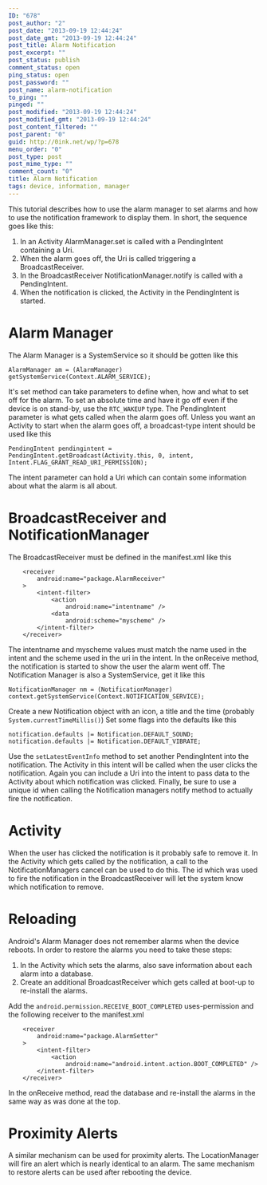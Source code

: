 ```yaml
---
ID: "678"
post_author: "2"
post_date: "2013-09-19 12:44:24"
post_date_gmt: "2013-09-19 12:44:24"
post_title: Alarm Notification
post_excerpt: ""
post_status: publish
comment_status: open
ping_status: open
post_password: ""
post_name: alarm-notification
to_ping: ""
pinged: ""
post_modified: "2013-09-19 12:44:24"
post_modified_gmt: "2013-09-19 12:44:24"
post_content_filtered: ""
post_parent: "0"
guid: http://0ink.net/wp/?p=678
menu_order: "0"
post_type: post
post_mime_type: ""
comment_count: "0"
title: Alarm Notification
tags: device, information, manager
---
```


This tutorial describes how to use the alarm manager to set alarms and how to use the notification framework to display them. In short, the sequence goes like this:

1.  In an Activity AlarmManager.set is called with a PendingIntent containing a Uri.
2.  When the alarm goes off, the Uri is called triggering a BroadcastReceiver.
3.  In the BroadcastReceiver NotificationManager.notify is called with a PendingIntent.
4.  When the notification is clicked, the Activity in the PendingIntent is started.

# Alarm Manager

The Alarm Manager is a SystemService so it should be gotten like this

```
AlarmManager am = (AlarmManager) getSystemService(Context.ALARM_SERVICE);

```

It's set method can take parameters to define when, how and what to set off for the alarm. To set an absolute time and have it go off even if the device is on stand-by, use the `RTC_WAKEUP` type. The PendingIntent parameter is what gets called when the alarm goes off. Unless you want an Activity to start when the alarm goes off, a broadcast-type intent should be used like this

```
PendingIntent pendingintent = PendingIntent.getBroadcast(Activity.this, 0, intent, Intent.FLAG_GRANT_READ_URI_PERMISSION);

```

The intent parameter can hold a Uri which can contain some information about what the alarm is all about.

# BroadcastReceiver and NotificationManager

The BroadcastReceiver must be defined in the manifest.xml like this

```
    <receiver
        android:name="package.AlarmReceiver"
    >
        <intent-filter>
            <action
                android:name="intentname" />
            <data
                android:scheme="myscheme" />
        </intent-filter>
    </receiver>

```

The intentname and myscheme values must match the name used in the intent and the scheme used in the uri in the intent. In the onReceive method, the notification is started to show the user the alarm went off. The Notification Manager is also a SystemService, get it like this

```
NotificationManager nm = (NotificationManager) context.getSystemService(Context.NOTIFICATION_SERVICE);

```

Create a new Notification object with an icon, a title and the time (probably `System.currentTimeMillis()`) Set some flags into the defaults like this

```
notification.defaults |= Notification.DEFAULT_SOUND;
notification.defaults |= Notification.DEFAULT_VIBRATE;

```

Use the `setLatestEventInfo` method to set another PendingIntent into the notification. The Activity in this intent will be called when the user clicks the notification. Again you can include a Uri into the intent to pass data to the Activity about which notification was clicked. Finally, be sure to use a unique id when calling the Notification managers notify method to actually fire the notification.

# Activity

When the user has clicked the notification is it probably safe to remove it. In the Activity which gets called by the notification, a call to the NotificationManagers cancel can be used to do this. The id which was used to fire the notification in the BroadcastReceiver will let the system know which notification to remove.

# Reloading

Android's Alarm Manager does not remember alarms when the device reboots. In order to restore the alarms you need to take these steps:

1.  In the Activity which sets the alarms, also save information about each alarm into a database.
2.  Create an additional BroadcastReceiver which gets called at boot-up to re-install the alarms.

Add the `android.permission.RECEIVE_BOOT_COMPLETED` uses-permission and the following receiver to the manifest.xml

```
    <receiver
        android:name="package.AlarmSetter"
    >
        <intent-filter>
            <action
                android:name="android.intent.action.BOOT_COMPLETED" />
        </intent-filter>
    </receiver>

```

In the onReceive method, read the database and re-install the alarms in the same way as was done at the top.

# Proximity Alerts

A similar mechanism can be used for proximity alerts. The LocationManager will fire an alert which is nearly identical to an alarm. The same mechanism to restore alerts can be used after rebooting the device.
